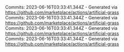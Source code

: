 Commits: 2023-06-16T03:33:41.344Z - Generated via https://github.com/marketplace/actions/artificial-grass
<br>
Commits: 2023-06-16T03:33:41.344Z - Generated via https://github.com/marketplace/actions/artificial-grass
<br>
Commits: 2023-06-16T03:33:41.344Z - Generated via https://github.com/marketplace/actions/artificial-grass
<br>
Commits: 2023-06-16T03:33:41.344Z - Generated via https://github.com/marketplace/actions/artificial-grass
<br>
